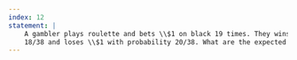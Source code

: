 ```yaml
---
index: 12
statement: |
    A gambler plays roulette and bets \\$1 on black 19 times. They wins \\$1 with probability
    18/38 and loses \\$1 with probability 20/38. What are the expected winnings?
---
```

